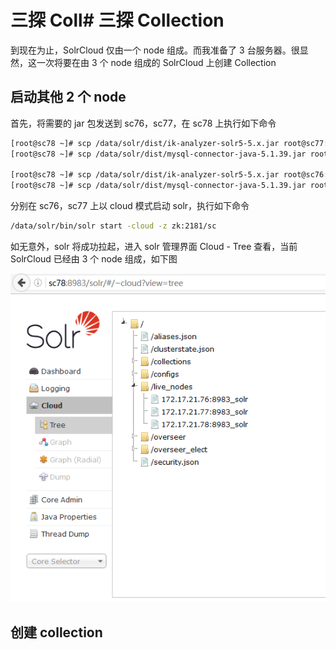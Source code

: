 # 三探 Coll# 三探 Collection

到现在为止，SolrCloud 仅由一个 node 组成。而我准备了 3 台服务器。很显然，这一次将要在由 3 个 node 组成的 SolrCloud 上创建 Collection

## 启动其他 2 个 node

首先，将需要的 jar 包发送到 sc76，sc77，在 sc78 上执行如下命令

```bash
[root@sc78 ~]# scp /data/solr/dist/ik-analyzer-solr5-5.x.jar root@sc77:/data/solr/dist/.
[root@sc78 ~]# scp /data/solr/dist/mysql-connector-java-5.1.39.jar root@sc77:/data/solr/dist/.

[root@sc78 ~]# scp /data/solr/dist/ik-analyzer-solr5-5.x.jar root@sc76:/data/solr/dist/.
[root@sc78 ~]# scp /data/solr/dist/mysql-connector-java-5.1.39.jar root@sc76:/data/solr/dist/.
```


分别在 sc76，sc77 上以 cloud 模式启动 solr，执行如下命令

```bash
/data/solr/bin/solr start -cloud -z zk:2181/sc
```

如无意外，solr 将成功拉起，进入 solr 管理界面 Cloud - Tree 查看，当前 SolrCloud 已经由 3 个 node 组成，如下图

![](sc9.PNG)

## 创建 collection

